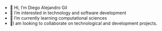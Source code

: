 - 👋 Hi, I’m Diego Alejandro Gil
- 👀 I’m interested in technology and software development
- 🌱 I’m currently learning computational sciences
- 💞️I am looking to collaborate on technological and development projects.
